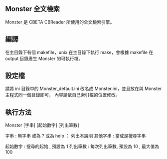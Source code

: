 ## Monster 全文檢索 ##

Monster 是 CBETA CBReader 所使用的全文檢索引擎。

## 編譯 ##

在主目錄下有個 makefile，unix 在主目錄下執行 make，會根據 makefile 在 output 目錄產生 Monster 的可執行檔。

## 設定檔 ##

請將 ini 目錄中的 Monster_default.ini 改名成 Monster.ini，並且放在與 Monster 主程式同一個目錄即可，
內容請依自己索引檔的位置修改。

## 執行方法 ##

Monster [字串] [起始數字] [列出筆數]

字串 :
  無字串 或為 ? 或為 help ： 列出本說明
  其他字串 : 當成是搜尋字串

起始數字 : 搜尋的起始 , 預設為 1
列出筆數 : 每次列出筆數, 預設為 10 , 最大值為 100
